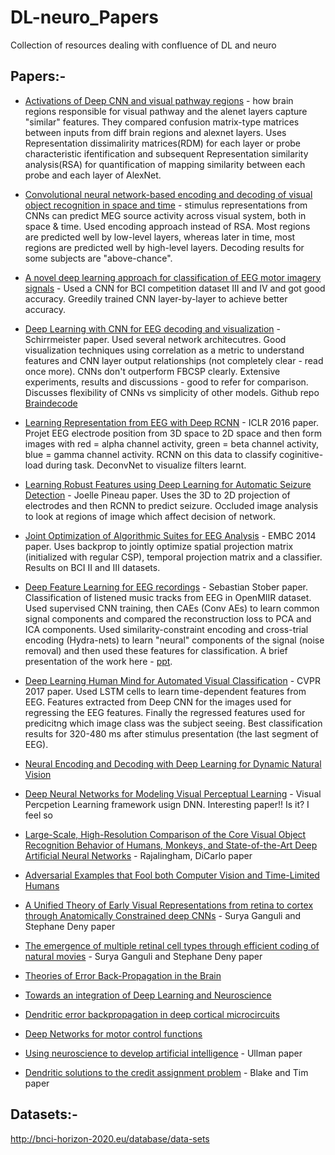 # DL-neuro_Papers
Collection of resources dealing with confluence of DL and neuro

## Papers:-
+ [Activations of Deep CNN and visual pathway regions](https://www.biorxiv.org/content/biorxiv/early/2017/08/29/133694.full.pdf) - how brain regions responsible for visual pathway and the alenet layers capture "similar" features. They compared confusion matrix-type matrices between inputs from diff brain regions and alexnet layers. Uses Representation dissimalirity matrices(RDM) for each layer or probe characteristic ifentification and subsequent Representation similarity analysis(RSA) for quantification of mapping similarity between each probe and each layer of AlexNet.
+ [Convolutional neural network-based encoding and decoding of visual object recognition in space and time](http://www.sciencedirect.com/science/article/pii/S1053811917305864?via%3Dihub) - stimulus representations from CNNs can predict MEG source activity across visual system, both in space & time. Used encoding approach instead of RSA. Most regions are predicted well by low-level layers, whereas later in time, most regions are predicted well by high-level layers. Decoding results for some subjects are "above-chance".

+ [A novel deep learning approach for classification of EEG motor imagery signals](http://iopscience.iop.org/article/10.1088/1741-2560/14/1/016003/meta;jsessionid=47DB0AD1A3CDEDCA4054F70D1C3010AD.c2.iopscience.cld.iop.org) - Used a CNN for BCI competition dataset III and IV and got good accuracy. Greedily trained CNN layer-by-layer to achieve better accuracy.

+ [Deep Learning with CNN for EEG decoding and visualization](https://onlinelibrary.wiley.com/doi/epdf/10.1002/hbm.23730) - Schirrmeister paper. Used several network architecutres. Good visualization techniques using correlation as a metric to understand features and CNN layer output relationships (not completely clear - read once more). CNNs don't outperform FBCSP clearly. Extensive experiments, results and discussions - good to refer for comparison. Discusses flexibility of CNNs vs simplicity of other models. Github repo [Braindecode](https://github.com/robintibor/braindecode)

+ [Learning Representation from EEG with Deep RCNN](https://arxiv.org/pdf/1511.06448.pdf) - ICLR 2016 paper. Projet EEG electrode position from 3D space to 2D space and then form images with red = alpha channel activity, green = beta channel activity, blue = gamma channel activity. RCNN on this data to classify coginitive-load during task. DeconvNet to visualize filters learnt.

+ [Learning Robust Features using Deep Learning for Automatic Seizure Detection](https://arxiv.org/pdf/1608.00220.pdf) - Joelle Pineau paper. Uses the 3D to 2D projection of electrodes and then RCNN to predict seizure. Occluded image analysis to look at regions of image which affect decision of network. 

+ [Joint Optimization of Algorithmic Suites for EEG Analysis](http://ieeexplore.ieee.org/stamp/stamp.jsp?tp=&arnumber=6944253) - EMBC 2014 paper. Uses backprop to jointly optimize spatial projection matrix (initialized with regular CSP), temporal projection matrix and a classifier. Results on BCI II and III datasets. 

+ [Deep Feature Learning for EEG recordings](https://arxiv.org/pdf/1511.04306.pdf) - Sebastian Stober paper. Classification of listened music tracks from EEG in OpenMIIR dataset. Used supervised CNN training, then CAEs (Conv AEs) to learn common signal components and compared the reconstruction loss to PCA and ICA components. Used similarity-constraint encoding and cross-trial encoding (Hydra-nets) to learn "neural" components of the signal (noise removal) and then used these features for classification. A brief presentation of the work here - [ppt](http://bib.sebastianstober.de/2015-12-01_BMI.pdf).

+ [Deep Learning Human Mind for Automated Visual Classification](http://ieeexplore.ieee.org/stamp/stamp.jsp?arnumber=8099962) - CVPR 2017 paper. Used LSTM cells to learn time-dependent features from EEG. Features extracted from Deep CNN for the images used for regressing the EEG features. Finally the regressed features used for predicitng which image class was the subject seeing. Best classification results for 320-480 ms after stimulus presentation (the last segment of EEG). 

+ [Neural Encoding and Decoding with Deep Learning for Dynamic Natural Vision](https://academic.oup.com/cercor/article/28/12/4136/4560155)
+ [Deep Neural Networks for Modeling Visual Perceptual Learning](http://www.jneurosci.org/content/jneuro/38/27/6028.full.pdf) - Visual Percpetion Learning framework usign DNN. Interesting paper!! Is it? I feel so
+ [Large-Scale, High-Resolution Comparison of the Core Visual Object Recognition Behavior of Humans, Monkeys, and State-of-the-Art Deep Artificial Neural Networks](http://www.jneurosci.org/content/jneuro/38/33/7255.full.pdf) - Rajalingham, DiCarlo paper
+ [Adversarial Examples that Fool both Computer Vision and Time-Limited Humans](https://arxiv.org/abs/1802.08195)
+ [A Unified Theory of Early Visual Representations from retina to cortex through Anatomically Constrained deep CNNs](https://arxiv.org/pdf/1901.00945.pdf) - Surya Ganguli and Stephane Deny paper
+ [The emergence of multiple retinal cell types through efficient coding of natural movies](https://www.biorxiv.org/content/10.1101/458737v1) - Surya Ganguli and Stephane Deny paper
+ [Theories of Error Back-Propagation in the Brain](https://www.cell.com/trends/cognitive-sciences/fulltext/S1364-6613(19)30012-9)
+ [Towards an integration of Deep Learning and Neuroscience](https://www.frontiersin.org/articles/10.3389/fncom.2016.00094/full)
+ [Dendritic error backpropagation in deep cortical microcircuits](https://arxiv.org/pdf/1801.00062.pdf)
+ [Deep Networks for motor control functions](https://www.ncbi.nlm.nih.gov/pmc/articles/PMC4365717/)
+ [Using neuroscience to develop artificial intelligence](http://science.sciencemag.org/content/363/6428/692) - Ullman paper
+ [Dendritic solutions to the credit assignment problem](https://www.sciencedirect.com/science/article/pii/S0959438818300485) - Blake and Tim paper

## Datasets:-
http://bnci-horizon-2020.eu/database/data-sets
